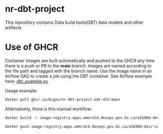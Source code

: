 # nr-dbt-project
This repository contains Data build tools(DBT) data models and other artifacts

#  Use of GHCR
Container images are built automatically and pushed to the GHCR any time there is a push or PR to the **main** branch. Images are named according to the file path and tagged with the branch name. Use the image name in an Airflow DAG to create a job using the DBT container. See Airflow example here: [dbt_example.py](https://github.com/bcgov/nr-airflow/blob/e45c83f933d1f96e479a36a3e765dabd61e1ff2e/dags/dbt_example.py#L19)

Usage example: 
```sh
docker pull ghcr.io/bcgov/nr-dbt-project-ods-dlh:main
```

Alternatively, there is this manual workflow: 
```sh
docker build -t image-registry.apps.emerald.devops.gov.bc.ca/a1b9b0-dev/<image_name>:<tag> -f <Dockerfile_Name> .
```
```sh
docker push image-registry.apps.emerald.devops.gov.bc.ca/a1b9b0-dev/<image_name>:<tag>
```


